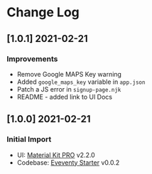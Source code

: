 # Change Log

## [1.0.1] 2021-02-21
### Improvements

- Remove Google MAPS Key warning 
- Added `google_maps_key` variable in `app.json`
- Patch a JS error in `signup-page.njk`
- README - added link to UI Docs 

## [1.0.0] 2021-02-21
### Initial Import

- UI: [Material Kit PRO](http://bit.ly/3buK2ZH) v2.2.0
- Codebase: [Eveventy Starter](https://github.com/app-generator/boilerplate-code-11ty) v0.0.2
